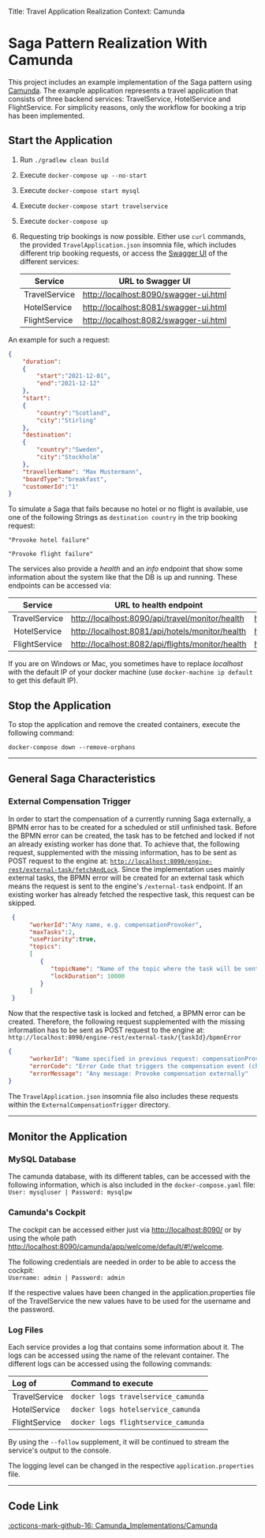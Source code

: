 Title: Travel Application Realization
Context: Camunda

# Saga Pattern Realization With Camunda

This project includes an example implementation of the Saga pattern using [Camunda](https://github.com/camunda/camunda-bpm-platform/tree/master/spring-boot-starter).
The example application represents a travel application that consists of three backend services: TravelService,
HotelService and FlightService. For simplicity reasons, only the workflow for booking a trip has been implemented.

## Start the Application

1. Run `./gradlew clean build`


2. Execute `docker-compose up --no-start`


3. Execute `docker-compose start mysql`


4. Execute `docker-compose start travelservice`


5. Execute `docker-compose up`


6. Requesting trip bookings is now possible. Either use `curl` commands,
   the provided `TravelApplication.json` insomnia file, which includes different trip booking requests,
   or access the [Swagger UI](https://swagger.io/tools/swagger-ui/) of the different services:

   | <center>__Service__</center> | <center>__URL to Swagger UI__</center> |
   |:-------|:-------------------:|
   |TravelService| [http://localhost:8090/swagger-ui.html](http://localhost:8090/swagger-ui.html) |
   |HotelService| [http://localhost:8081/swagger-ui.html](http://localhost:8081/swagger-ui.html) |
   |FlightService| [http://localhost:8082/swagger-ui.html](http://localhost:8082/swagger-ui.html) |

An example for such a request:
```json title="TravelRequest"
{
    "duration":
    {
        "start":"2021-12-01",
        "end":"2021-12-12"
    },
    "start":
    {
        "country":"Scotland",
        "city":"Stirling"
    },
    "destination":
    {
        "country":"Sweden",
        "city":"Stockholm"
    },
    "travellerName": "Max Mustermann",
    "boardType":"breakfast",
    "customerId":"1"
}
```

To simulate a Saga that fails because no hotel or no flight is available, use one of the following Strings
as `destination country` in the trip booking request:
```text
"Provoke hotel failure"

"Provoke flight failure"
```

The services also provide a *health* and an *info* endpoint that show some information about the system like
that the DB is up and running. These endpoints can be accessed via:

| <center>__Service__</center> | <center>__URL to health endpoint__</center> |  <center>__URL to info endpoint__</center> |
|:-------:|------------------|-------------------|
|TravelService| [http://localhost:8090/api/travel/monitor/health](http://localhost:8090/api/travel/monitor/health) | [http://localhost:8090/api/travel/monitor/info](http://localhost:8090/api/travel/monitor/info)
|HotelService| [http://localhost:8081/api/hotels/monitor/health](http://localhost:8081/api/hotels/monitor/health) | [http://localhost:8081/api/hotels/monitor/info](http://localhost:8081/api/hotels/monitor/info)
|FlightService| [http://localhost:8082/api/flights/monitor/health](http://localhost:8082/api/flights/monitor/health) | [http://localhost:8082/api/flights/monitor/info](http://localhost:8082/api/flights/monitor/info)


If you are on Windows or Mac, you sometimes have to replace _localhost_ with the default IP of your docker machine (use `docker-machine ip default` to get this default IP).

## Stop the Application

To stop the application and remove the created containers, execute the following command:
```shell
docker-compose down --remove-orphans
```

----------------------------

## General Saga Characteristics

### External Compensation Trigger

In order to start the compensation of a currently running Saga externally, a BPMN error has to be created for a scheduled
or still unfinished task. Before the BPMN error can be created, the task has to be fetched and locked if not an already
existing worker has done that. To achieve that, the following request, supplemented with the missing information, has to
be sent as POST request to the engine at: [`http://localhost:8090/engine-rest/external-task/fetchAndLock`](http://localhost:8090/engine-rest/external-task/fetchAndLock).
Since the implementation uses mainly external tasks, the BPMN error will be created for an external task which means the
request is sent to the engine's `/external-task` endpoint. If an existing worker has already fetched the respective task,
this request can be skipped.

```json
 {
      "workerId":"Any name, e.g. compensationProvoker",
      "maxTasks":2,
	  "usePriority":true,
      "topics":
      [
         {
            "topicName": "Name of the topic where the task will be sent to, e.g. bookFlight",
            "lockDuration": 10000
         }
      ]
 }
```

Now that the respective task is locked and fetched, a BPMN error can be created. Therefore, the following request
supplemented with the missing information has to be sent as POST request to the engine at:
`http://localhost:8090/engine-rest/external-task/{taskId}/bpmnError`

```json
{
      "workerId": "Name specified in previous request: compensationProvoker",
      "errorCode": "Error Code that triggers the compensation event (check the bpmn definition for that), e.g. FLIGHT_ERROR",
      "errorMessage": "Any message: Provoke compensation externally"
}
```


The `TravelApplication.json` insomnia file also includes these requests within the `ExternalCompensationTrigger` directory.

----------------------------

## Monitor the Application

### MySQL Database

The camunda database, with its different tables, can be accessed with the following information,
which is also included in the `docker-compose.yaml` file:<br>
`User: mysqluser | Password: mysqlpw`

### Camunda's Cockpit
The cockpit can be accessed either just via [http://localhost:8090/](http://localhost:8090/)
or by using the whole path [http://localhost:8090/camunda/app/welcome/default/#!/welcome](http://localhost:8090/camunda/app/welcome/default/#!/welcome).

The following credentials are needed in order to be able to access the cockpit:<br>
`Username: admin | Password: admin`

If the respective values have been changed in the application.properties file of the TravelService
the new values have to be used for the username and the password.

### Log Files
Each service provides a log that contains some information about it.
The logs can be accessed using the name of the relevant container.
The different logs can be accessed using the following commands:

| __Log of__ | __Command to execute__ |
|:-------|:-------------------|
|TravelService| `docker logs travelservice_camunda`|
|HotelService| `docker logs hotelservice_camunda`|
|FlightService|  `docker logs flightservice_camunda`|

By using the `--follow` supplement, it will be continued to stream the service's output to the console.

The logging level can be changed in the respective `application.properties` file.

---------------------
## Code Link

[:octicons-mark-github-16: Camunda_Implementations/Camunda](https://github.com/KarolinDuerr/BA-SagaPattern/tree/master/Camunda_Implementations/Camunda)
